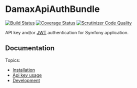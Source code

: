 # DamaxApiAuthBundle

[![Build Status](https://travis-ci.org/lakiboy/damax-api-auth-bundle.svg?branch=master)](https://travis-ci.org/lakiboy/damax-api-auth-bundle) [![Coverage Status](https://coveralls.io/repos/lakiboy/damax-api-auth-bundle/badge.svg?branch=master&service=github)](https://coveralls.io/github/lakiboy/damax-api-auth-bundle?branch=master) [![Scrutinizer Code Quality](https://scrutinizer-ci.com/g/lakiboy/damax-api-auth-bundle/badges/quality-score.png?b=master)](https://scrutinizer-ci.com/g/lakiboy/damax-api-auth-bundle/?branch=master)

API key and/or [JWT](https://jwt.io/) authentication for Symfony application.

## Documentation

Topics:

- [Installation](Resources/doc/installation.md)
- [Api key usage](Resources/doc/api-key.md)
- [Development](Resources/doc/development.md)

